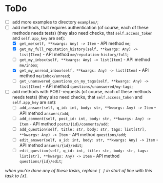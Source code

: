 # ToDo

 + [ ] add more examples to directory `examples/`;
 + [ ] add methods, that requires authentication (of course, each of these methods needs tests) (they also need checks, that `self.access_token` and `self.app_key` are set):
   + [X] `get_me(self, **kwargs: Any) -> Item` - API method `me`;
   + [X] `get_my_full_reputation_history(self, **kwargs: Any) -> list[Item]` - API method `me/reputation-history/full`;
   + [ ] `get_my_inbox(self, **kwargs: Any) -> list[Item]` - API method `me/inbox`;
   + [X] `get_my_unread_inbox(self, **kwargs: Any) -> list[Item]` - API method `me/inbox/unread`;
   + [ ] `get_unanswered_questions_on_my_tags(self, **kwargs: Any) -> list[Item]` - API method `questions/unanswered/my-tags`;
 + [ ] add methods with POST-requests (of course, each of these methods needs tests) (they also need checks, that `self.access_token` and `self.app_key` are set):
   + [ ] `add_answer(self, q_id: int, body: str, **kwargs: Any) -> Item` - API method `answers/add`;
   + [ ] `add_comment(self, post_id: int, body: str, **kwargs: Any) -> Item` - API method `posts/{id}/comments/add`;
   + [ ] `add_question(self, title: str, body: str, tags: list[str], **kwargs: Any) -> Item` - API method `questions/add`;
   + [ ] `edit_answer(self, a_id: int, body: str, **kwargs: Any) -> Item` - API method `answers/{id}/edit`;
   + [ ] `edit_question(self, q_id: int, title: str, body: str, tags: list[str], **kwargs: Any) -> Item` - API method `questions/{id}/edit`;

*when you're done any of these tasks, replace `[ ]` in start of line with this task to `[X]`.*
